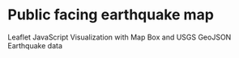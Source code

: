 # Public facing earthquake map
Leaflet JavaScript Visualization with Map Box and USGS GeoJSON Earthquake data
